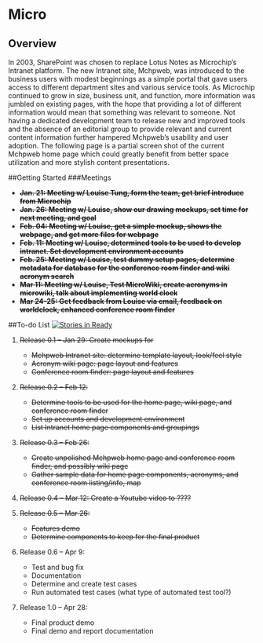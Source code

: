 
# Micro

## Overview
In 2003, SharePoint was chosen to replace Lotus Notes as Microchip’s Intranet platform. The new Intranet site, Mchpweb, was introduced to the business users with modest beginnings as a simple portal that gave users access to different department sites and various service tools. As Microchip continued to grow in size, business unit, and function, more information was jumbled on existing pages, with the hope that providing a lot of different information would mean that something was relevant to someone. Not having a dedicated development team to release new and improved tools and the absence of an editorial group to provide relevant and current content information further hampered Mchpweb’s usability and user adoption. The following page is a partial screen shot of the current Mchpweb home page which could greatly benefit from better space utilization and more stylish content presentations.

##Getting Started 
###Meetings

* **~~Jan. 21: Meeting w/ Louise Tung, form the team, get brief introduce from Microchip~~**
* **~~Jan. 26: Meeting w/ Louise, show our drawing mockups, set time for next meeting, and goal~~**
* **~~Feb. 04: Meeting w/ Louise, get a simple mockup, shows the webpage, and get more files for webpage~~**
* **~~Feb. 11: Meeting w/ Louise, determined tools to be used to develop intranet. Set development environment    accounts~~**
* **~~Feb. 25: Meeting w/ Louise, test dummy setup pages, determine metadata for database for the conference room finder and wiki acronym search~~**
* **~~Mar 11: Meeting w/ Louise, Test MicroWiki, create acronyms in microwiki, talk about implementing world clock~~**
* **~~Mar 24-25: Get feedback from Louise via email, feedback on worldclock, enhanced conference room finder~~**
    
   
##To-do List [![Stories in Ready](https://badge.waffle.io/francisz2/micro.png?label=ready&title=Ready)](https://waffle.io/francisz2/micro)
1. ~~Release 0.1 – Jan 29: Create mockups for~~
    * ~~Mchpweb Intranet site: determine template layout, look/feel style~~
    * ~~Acronym wiki page: page layout and features~~
    * ~~Conference room finder: page layout and features~~
2. ~~Release 0.2 – Feb 12:~~ 
    * ~~Determine tools to be used for the home page, wiki page, and conference room finder~~ 
    * ~~Set up accounts and development environment~~ 
    * ~~List Intranet home page components and groupings~~ 

3. ~~Release 0.3 – Feb 26:~~
    * ~~Create unpolished Mchpweb home page and conference room finder, and possibly wiki page~~
    * ~~Gather sample data for home page components, acronyms, and conference room listing/info, map~~ 

4. ~~Release 0.4 – Mar 12: Create a Youtube video to ????~~

5. ~~Release 0.5 – Mar 26:~~
    * ~~Features demo~~
    * ~~Determine components to keep for the final product~~

6. Release 0.6 – Apr 9: 
    * Test and bug fix
    * Documentation
    * Determine and create test cases
    * Run automated test cases (what type of automated test tool?) 

7. Release 1.0 – Apr 28:
    * Final product demo
    * Final demo and report documentation 
